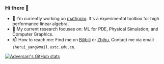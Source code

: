 ### Hi there 👋

- 🔭 I'm currently working on [mathprim](https://github.com/Adversarr/mathprim). It's a experimental toolbox for high performance linear algebra.
- 🌱 My current research focuses on: ML for PDE, Physical Simulation, and Computer Graphics.
- 📫 How to reach me: Find me on [Bilibili](https://space.bilibili.com/23345520) or [Zhihu](https://www.zhihu.com/people/adversarr), Contact me via email `zherui_yang@mail.ustc.edu.cn`.


[![Adversarr's GitHub stats](https://github-readme-stats.vercel.app/api?username=Adversarr)](https://github.com/Adversarr/ACG)


<!--
**Adversarr/Adversarr** is a ✨ _special_ ✨ repository because its `README.md` (this file) appears on your GitHub profile.

Here are some ideas to get you started:

- 🔭 I’m currently working on ...
- 🌱 I’m currently learning ...
- 👯 I’m looking to collaborate on ...
- 🤔 I’m looking for help with ...
- 💬 Ask me about ...
- 😄 Pronouns: ...
- ⚡ Fun fact: ...
-->
